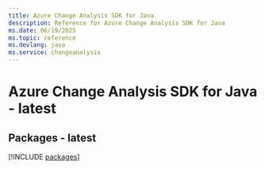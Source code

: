 ```yaml
---
title: Azure Change Analysis SDK for Java
description: Reference for Azure Change Analysis SDK for Java
ms.date: 06/19/2025
ms.topic: reference
ms.devlang: java
ms.service: changeanalysis
---
```

# Azure Change Analysis SDK for Java - latest
## Packages - latest
[!INCLUDE [packages](change-analysis-index.md)]
